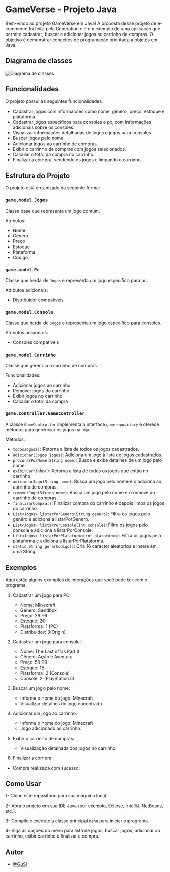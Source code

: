 
# GameVerse - Projeto Java

Bem-vindo ao projeto GameVerse em Java! A proposta desse projeto de e-commerce foi feita pela Generation e é um exemplo de uma aplicação que permite cadastrar, buscar e adicionar jogos ao carrinho de compras. O objetivo é demonstrar conceitos de programação orientada a objetos em Java.

## Diagrama de classes

![Diagrama de classes](https://i.imgur.com/kV50ohP.png)

## Funcionalidades

O projeto possui as seguintes funcionalidades:

- Cadastrar jogos com informações como nome, gênero, preço, estoque e plataforma.
- Cadastrar jogos específicos para consoles e pc, com informações adicionais sobre os consoles.
- Visualizar informações detalhadas de jogos e jogos para consoles.
- Buscar jogos pelo nome.
- Adicionar jogos ao carrinho de compras.
- Exibir o carrinho de compras com jogos selecionados.
- Calcular o total da compra no carrinho.
- Finalizar a compra, vendendo os jogos e limpando o carrinho.

## Estrutura do Projeto

O projeto está organizado da seguinte forma:

### `game.model.Jogos`

Classe base que representa um jogo comum.

Atributos:
- Nome
- Gênero
- Preço
- Estoque
- Plataforma
- Codigo

### `game.model.Pc`

Classe que herda de `Jogos` e representa um jogo específico para pc.

Atributos adicionais:
- Distribuidor compatíveis

### `game.model.Console`

Classe que herda de `Jogos` e representa um jogo específico para consoles.

Atributos adicionais:
- Consoles compatíveis

### `game.model.Carrinho`

Classe que gerencia o carrinho de compras.

Funcionalidades:
- Adicionar jogos ao carrinho
- Remover jogos do carrinho
- Exibir jogos no carrinho
- Calcular o total da compra

### `game.controller.GameController`

A classe `GameController` implementa a interface `gamerepository` e oferece métodos para gerenciar os jogos na loja.

Métodos:
- `todosJogos()`: Retorna a lista de todos os jogos cadastrados.
- `adicionar(Jogos jogos)`: Adiciona um jogo à lista de jogos cadastrados.
- `procurarPorNome(String nome)`: Busca e exibe detalhes de um jogo pelo nome.
- `exibirCarrinho()`: Retorna a lista de todos os jogos que estão no carrinho.
- `adicionarJogo(String nome)`: Busca um jogo pelo nome e o adiciona ao carrinho de compras.
- `removerJogo(String nome)`: Busca um jogo pelo nome e o remove do carrinho de compras.
- `finalizarCompra()`: Finalizar compra do carrinho e depois limpa os jogos do carrinho.
- `List<Jogos> listarPorGenero(String genero)`: Filtra os jogos pelo genêro e adiciona a listarPorGenero.
- `List<Jogos> listarPorConsole(int console)`: Filtra os jogos pelo console e adiciona a listarPorConsole.
- `List<Jogos> listarPorPlataforma(int plataforma)`: Filtra os jogos pela plataforma e adiciona a listarPorPlataforma.
- `static String gerarCodigo()`: Cria 16 caracter aleatorios e insere em uma String.


## Exemplos

Aqui estão alguns exemplos de interações que você pode ter com o programa:

1. Cadastrar um jogo para PC:
   - Nome: Minecraft
   - Gênero: Sandbox
   - Preço: 29.99
   - Estoque: 20
   - Plataforma: 1 (PC)
   - Distribuidor: 3(Origin)
   
2. Cadastrar um jogo para console:
   - Nome: The Last of Us Part II
   - Gênero: Ação e Aventura
   - Preço: 59.99
   - Estoque: 15
   - Plataforma: 2 (Console)
   - Console: 2 (PlayStation 5)
   
3. Buscar um jogo pelo nome:
   - Informe o nome do jogo: Minecraft
   - Visualizar detalhes do jogo encontrado.

4. Adicionar um jogo ao carrinho:
   - Informe o nome do jogo: Minecraft
   - Jogo adicionado ao carrinho.

5. Exibir o carrinho de compras:
   - Visualização detalhada dos jogos no carrinho.

6. Finalizar a compra:
  - Compra realizada com sucesso!

   ## Como Usar

 1- Clone este repositório para sua máquina local.

 2- Abra o projeto em sua IDE Java (por exemplo, Eclipse, IntelliJ, NetBeans, etc.).

3- Compile e execute a classe principal `menu` para iniciar o programa.

4- Siga as opções do menu para lista de jogos, buscar jogos, adicionar ao carrinho, exibir carrinho e finalizar a compra.


## Autor

- [@GuSi](https://www.linkedin.com/in/gustavo-silva-3a3316199)


